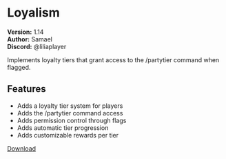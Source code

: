 # Loyalism

**Version:** 1.14  
**Author:** Samael  
**Discord:** @liliaplayer  

Implements loyalty tiers that grant access to the /partytier command when flagged.

## Features

- Adds a loyalty tier system for players
- Adds the /partytier command access
- Adds permission control through flags
- Adds automatic tier progression
- Adds customizable rewards per tier

[Download](https://github.com/LiliaFramework/Modules/raw/refs/heads/gh-pages/loyalism.zip)

